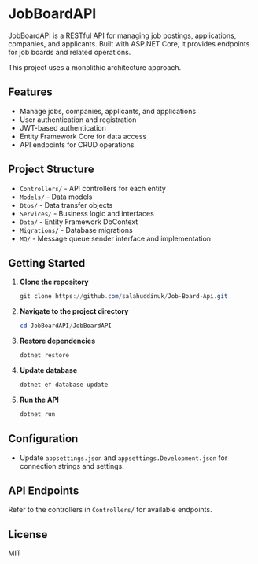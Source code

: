 # JobBoardAPI

JobBoardAPI is a RESTful API for managing job postings, applications, companies, and applicants. Built with ASP.NET Core, it provides endpoints for job boards and related operations.

This project uses a monolithic architecture approach.

## Features
- Manage jobs, companies, applicants, and applications
- User authentication and registration
- JWT-based authentication
- Entity Framework Core for data access
- API endpoints for CRUD operations

## Project Structure
- `Controllers/` - API controllers for each entity
- `Models/` - Data models
- `Dtos/` - Data transfer objects
- `Services/` - Business logic and interfaces
- `Data/` - Entity Framework DbContext
- `Migrations/` - Database migrations
- `MQ/` - Message queue sender interface and implementation

## Getting Started
1. **Clone the repository**
   ```powershell
   git clone https://github.com/salahuddinuk/Job-Board-Api.git
   ```
2. **Navigate to the project directory**
   ```powershell
   cd JobBoardAPI/JobBoardAPI
   ```
3. **Restore dependencies**
   ```powershell
   dotnet restore
   ```
4. **Update database**
   ```powershell
   dotnet ef database update
   ```
5. **Run the API**
   ```powershell
   dotnet run
   ```

## Configuration
- Update `appsettings.json` and `appsettings.Development.json` for connection strings and settings.

## API Endpoints
Refer to the controllers in `Controllers/` for available endpoints.

## License
MIT
